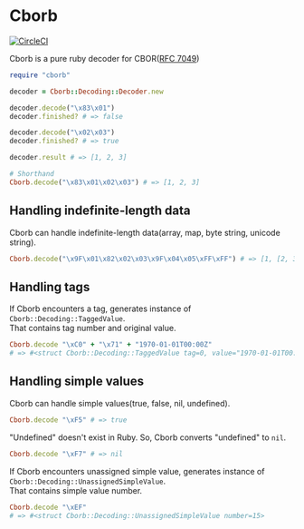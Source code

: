 # Cborb

[![CircleCI](https://circleci.com/gh/murakmii/cborb/tree/master.svg?style=svg)](https://circleci.com/gh/murakmii/cborb/tree/master)

Cborb is a pure ruby decoder for CBOR([RFC 7049](https://tools.ietf.org/html/rfc7049))

```rb
require "cborb"

decoder = Cborb::Decoding::Decoder.new

decoder.decode("\x83\x01")
decoder.finished? # => false

decoder.decode("\x02\x03")
decoder.finished? # => true

decoder.result # => [1, 2, 3]

# Shorthand
Cborb.decode("\x83\x01\x02\x03") # => [1, 2, 3]
```

## Handling indefinite-length data

Cborb can handle indefinite-length data(array, map, byte string, unicode string).

```rb
Cborb.decode("\x9F\x01\x82\x02\x03\x9F\x04\x05\xFF\xFF") # => [1, [2, 3], [4, 5]]
```

## Handling tags

If Cborb encounters a tag, generates instance of `Cborb::Decoding::TaggedValue`.  
That contains tag number and original value.

```rb
Cborb.decode "\xC0" + "\x71" + "1970-01-01T00:00Z"
# => #<struct Cborb::Decoding::TaggedValue tag=0, value="1970-01-01T00:00Z">
```

## Handling simple values

Cborb can handle simple values(true, false, nil, undefined).

```rb
Cborb.decode "\xF5" # => true
```

"Undefined" doesn't exist in Ruby.
So, Cborb converts "undefined" to `nil`.

```rb
Cborb.decode "\xF7" # => nil
```

If Cborb encounters unassigned simple value, generates instance of `Cborb::Decoding::UnassignedSimpleValue`.  
That contains simple value number.

```rb
Cborb.decode "\xEF"
# => #<struct Cborb::Decoding::UnassignedSimpleValue number=15>
```
